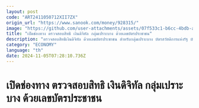 ```yaml
---
layout: post
code: "ART2411050712XII7ZX"
origin_url: "https://www.sanook.com/money/928315/"
image: "https://github.com/user-attachments/assets/07f533c1-b6cc-4bdb-aeb0-a6d3cdacaa71"
title: "เปิดช่องทาง ตรวจสอบสิทธิ เงินดิจิทัล กลุ่มเปราะบาง ด้วยเลขบัตรประชาชน"
description: "ตรวจสอบสิทธิเงินดิจิทัล ด้วยเลขบัตรประชาชน สำหรับกลุ่มเปราะบาง บัตรสวัสดิการแห่งรัฐ บัตรคนจน คนพิการ รับเงินดิจิทัล 10,000 บาท เปิดเช็กสิทธิ์ 24 ก.ย. 67 เป็นต้นไป"
category: "ECONOMY"
language: "th"
date: 2024-11-05T07:28:10.736Z
---
```


# เปิดช่องทาง ตรวจสอบสิทธิ เงินดิจิทัล กลุ่มเปราะบาง ด้วยเลขบัตรประชาชน